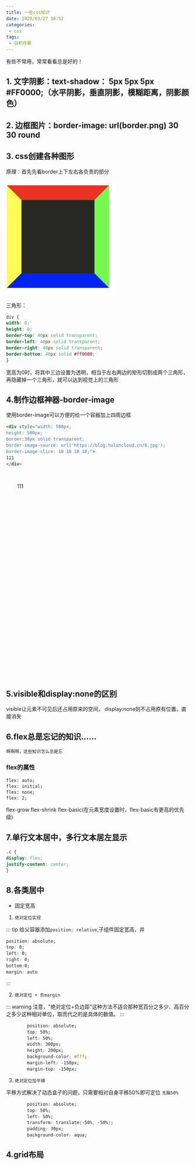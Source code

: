 ```yaml
---
title: 一些css知识
date: 2020/03/27 16:52
categories: 
 - css
tags: 
 - 日积月累
---
```

有些不常用，常常看看总是好的！
<!-- more -->

## 1. 文字阴影：text-shadow： 5px 5px 5px #FF0000;（水平阴影，垂直阴影，模糊距离，阴影颜色）

## 2. 边框图片：border-image: url(border.png) 30 30 round

## 3. css创建各种图形

原理：首先先看border上下左右各负责的部分

![border](/css-border.png)

三角形：
````css
div {
width: 0;
height: 0;
border-top: 40px solid transparent;
border-left: 40px solid transparent;
border-right: 40px solid transparent;
border-bottom: 40px solid #ff0000;
}
````

宽高为0时，将其中三边设置为透明，相当于左右两边的矩形切割成两个三角形，再隐藏掉一个三角形，就可以达到视觉上的三角形


## 4.制作边框神器-border-image
使用border-image可以方便的给一个容器加上四周边框

```html
<div style="width: 500px;
height: 500px;
border:30px solid transparent;
border-image-source: url('https://blog.hulincloud.cn/8.jpg');
border-image-slice: 10 10 10 10;">
111
</div>
```

<div style="width: 500px;
height: 500px;
border:30px solid transparent;
border-image-source: url('https://blog.hulincloud.cn/8.jpg');
border-image-slice: 10 10 10 10;">
111
</div>

## 5.visible和display:none的区别

visible让元素不可见后还占用原来的空间，
display:none则不占用原有位置，直接消失

## 6.flex总是忘记的知识……
`啊啊啊，这些知识怎么总是忘`

### flex的属性

````
flex: auto;
flex: initial;
flex: none;
flex: 2;
````
flex-grow flex-shrink flex-basic(在元素宽度设置时，flex-basic有更高的优先级)

## 7.单行文本居中，多行文本居左显示

```css
.c {
display: flex;
justify-content: center;
}
```

## 8.各类居中

- 固定宽高

1. `绝对定位实现`

::: tip
  给父容器添加`position: relative`,子组件固定宽高，并
```css
position: absolute;
top: 0;
left: 0;
right: 0;
bottom:0;
margin: auto
```
:::


2. `绝对定位 + 负margin`

::: warning
注意，"绝对定位+负边距"这种方法不适合那种宽百分之多少、高百分之多少这种相对单位，取而代之的是具体的数值。
:::

```css
        position: absolute;
        top: 50%;
        left: 50%;
        width: 300px;
        height: 200px;
        background-color: #fff;
        margin-left: -150px;
        margin-top: -150px;
```

3. `绝对定位加平移`

平移方式解决了动态盒子的问题，只需要相对自身平移50%即可定位
`无脑50%`
```css
        position: absolute;
        top: 50%;
        left: 50%;
        transform: translate(-50%, -50%);
        padding: 30px;
        background-color: aqua;
```

## 4.grid布局

